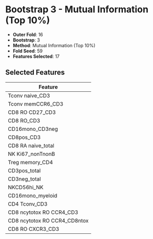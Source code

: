 # Bootstrap 3 - Mutual Information (Top 10%)

- **Outer Fold**: 16
- **Bootstrap**: 3
- **Method**: Mutual Information (Top 10%)
- **Fold Seed**: 59
- **Features Selected**: 17

## Selected Features

| Feature |
|---------|
| Tconv naive_CD3 |
| Tconv memCCR6_CD3 |
| CD8 RO CD27_CD3 |
| CD8 RO_CD3 |
| CD16mono_CD3neg |
| CD8pos_CD3 |
| CD8 RA naive_total |
| NK Ki67_nonTnonB |
| Treg memory_CD4 |
| CD3pos_total |
| CD3neg_total |
| NKCD56hi_NK |
| CD16mono_myeloid |
| CD4 Tconv_CD3 |
| CD8 ncytotox RO CCR4_CD3 |
| CD8 ncytotox RO CCR4_CD8ntox |
| CD8 RO CXCR3_CD3 |
